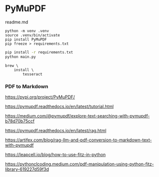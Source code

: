 # PyMuPDF

readme.md

```shell
python -m venv .venv
source .venv/bin/activate
pip install PyMuPDF
pip freeze > requirements.txt
```

```bash
pip install -r requirements.txt
python main.py
```

```shell
brew \
    install \
        tesseract
```


### PDF to Markdown

https://pypi.org/project/PyMuPDF/

https://pymupdf.readthedocs.io/en/latest/tutorial.html

https://medium.com/@pymupdf/explore-text-searching-with-pymupdf-b78d70b75ccf

https://pymupdf.readthedocs.io/en/latest/rag.html

https://artifex.com/blog/rag-llm-and-pdf-conversion-to-markdown-text-with-pymupdf

https://leapcell.io/blog/how-to-use-fitz-in-python

https://pythonclcoding.medium.com/pdf-manipulation-using-python-fitz-library-619227d59f3d

